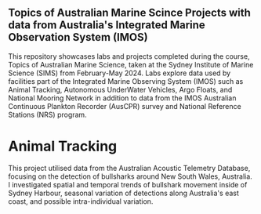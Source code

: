## Topics of Australian Marine Scince Projects with data from Australia's Integrated Marine Observation System (IMOS)

This repository showcases labs and projects completed during the course, Topics of Australian Marine Science, taken at the Sydney Institute of Marine Science (SIMS) from February-May 2024. Labs explore data used by facilities part of the Integrated Marine Observing System (IMOS) such as Animal Tracking, Autonomous UnderWater Vehicles, Argo Floats, and National Mooring Network in addition to data from the IMOS Australian Continuous Plankton Recorder (AusCPR) survey and National Reference Stations (NRS) program. 

# Animal Tracking

This project utilised data from the Australian Acoustic Telemetry Database, focusing on the detection of bullsharks around New South Wales, Australia. I investigated spatial and temporal trends of bullshark movement inside of Sydney Harbour, seasonal variation of detections along Australia's east coast, and possible intra-individual variation. 
